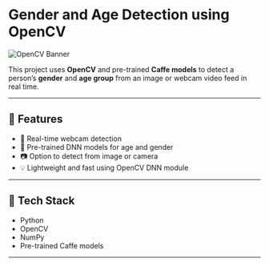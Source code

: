 # Gender and Age Detection using OpenCV

![OpenCV Banner](https://opencv.org/wp-content/uploads/2020/07/OpenCV_logo_black.png)

This project uses **OpenCV** and pre-trained **Caffe models** to detect a person’s **gender** and **age group** from an image or webcam video feed in real time.

---

## 📌 Features

- 🎥 Real-time webcam detection
- 🧠 Pre-trained DNN models for age and gender
- 📷 Option to detect from image or camera
- 💡 Lightweight and fast using OpenCV DNN module

---

## 🧰 Tech Stack

- Python
- OpenCV
- NumPy
- Pre-trained Caffe models

---

